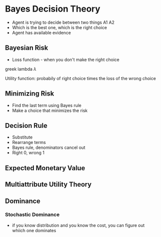 # Bayes Decision Theory
* Agent is trying to decide between two things
    A1 A2
* Which is the best one, which is the right choice
* Agent has available evidence 

## Bayesian Risk
* Loss function - when you don't make the right choice

greek lambda $\lambda$

Utility function: probabily of right choice times the loss of the wrong choice

## Minimizing Risk
* Find the last term using Bayes rule
* Make a choice that minimizes the risk

## Decision Rule
* Substitute
* Rearrange terms
* Bayes rule, denominators cancel out
* Right 0, wrong 1

## Expected Monetary Value

## Multiattribute Utility Theory
## Dominance
### Stochastic Dominance
* if you know distribution and you know the cost, you can figure out whiich one dominates

